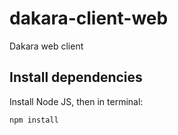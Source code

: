 # dakara-client-web
Dakara web client

## Install dependencies

Install Node JS, then in terminal:

```npm install```
